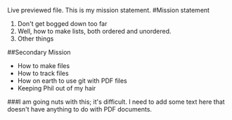 Live previewed file. This is my mission statement.
#Mission statement
1. Don't get bogged down too far
2. Well, how to make lists, both ordered and unordered.
3. Other things

##Secondary Mission
- How to make files
- How to track files
- How on earth to use git with PDF files
- Keeping Phil out of my hair

###I am going nuts with this; it's difficult.
I need to add some text here that doesn't have anything to do with PDF documents.